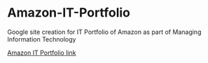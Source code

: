 # Amazon-IT-Portfolio
Google site creation for IT Portfolio of Amazon as part of Managing Information Technology

[Amazon IT Portfolio link](https://sites.google.com/slu.edu/team6-amazon/home/)
